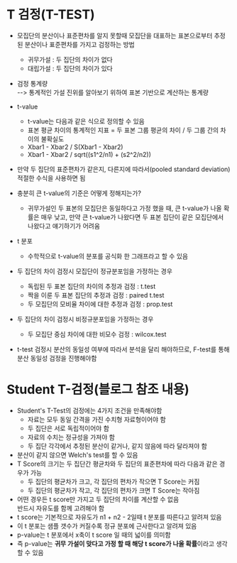 # T 검정(T-TEST)
- 모집단의 분산이나 표준편차를 알지 못할때 모집단을 대표하는 표본으로부터 추정된 분산이나 표준편차를 가지고 검정하는 방법
  - 귀무가설 : 두 집단의 차이가 없다
  - 대립가설 : 두 집단의 차이가 있다
- 검정 통계량  
  --> 통계적인 가설 진위를 알아보기 위하여 표본 기반으로 계산하는 통계량
- t-value
  - t-value는 다음과 같은 식으로 정의할 수 있음
  - 표본 평균 차이의 통계적인 지표 = 두 표본 그룹 평균의 차이 / 두 그룹 간의 차이의 불확실도
  - Xbar1 - Xbar2 / S(Xbar1 - Xbar2)
  - Xbar1 - Xbar2 / sqrt((s1^2/n1) + (s2^2/n2))
- 만약 두 집단의 표준편차가 같은지, 다른지에 따라서(pooled standard deviation) 적절한 수식을 사용하면 됨

- 충분히 큰 t-value의 기준은 어떻게 정해지는가?
  - 귀무가설인 두 표본의 모집단은 동일하다고 가정 했을 때, 큰 t-value가 나올 확률은 매우 낮고, 만약 큰 t-value가 나왔다면 두 표본 집단이 같은 모집단에서 나왔다고 얘기하기가 어려움

- t 분포
  - 수학적으로 t-value의 분포를 공식화 한 그래프라고 할 수 있음

- 두 집단의 차이 검정시 모집단이 정규분포임을 가정하는 경우
  - 독립된 두 표본 집단의 차이의 추정과 검정 : t.test
  - 짝을 이룬 두 표본 집단의 추정과 검정 : paired t.test
  - 두 모집단의 모비율 차이에 대한 추정과 검정 : prop.test

- 두 집단의 차이 검정시 비정규분포임을 가정하는 경우
  - 두 모집단 중심 차이에 대한 비모수 검정 : wilcox.test

- t-test 검정시 분산의 동일성 여부에 따라서 분석을 달리 해야하므로, F-test를 통해 분산 동일성 검정을 진행해야함

# Student T-검정(블로그 참조 내용)
- Student's T-Test의 검정에는 4가지 조건을 만족해야함 
  - 자료는 모두 동일 간격을 가진 수치형 자료형이어야 함
  - 두 집단은 서로 독립적이어야 함
  - 자료의 수치는 정규성을 가져야 함
  - 두 집단 각각에서 추정된 분산이 같거나, 같지 않음에 따라 달라져야 함
- 분산이 같지 않으면 Welch's test를 할 수 있음
- T Score의 크기는 두 집단간 평균차와 두 집단의 표준편차에 따라 다음과 같은 경우가 가능
  - 두 집단의 평균차가 크고, 각 집단의 편차가 작으면 T Score는 커짐
  - 두 집단의 평균차가 작고, 각 집단의 편차가 크면 T Score는 작아짐
- 어떤 경우든 t score만 가지고 두 집단의 차이를 계산할 수 없음  
  반드시 자유도를 함께 고려해야 함
- t score는 기본적으로 자유도가 n1 + n2 - 2일때 t 분포를 따른다고 알려져 있음
- 이 t 분포는 샘플 갯수가 커질수록 정규 분포에 근사한다고 알려져 있음
- p-value는 t 분포에서 x축이 t score 일 때의 넓이를 의미함
- 즉 p-value는 <b>귀무 가설이 맞다고 가정 할 때 해당 t score가 나올 확률</b>이라고 생각할 수 있음

